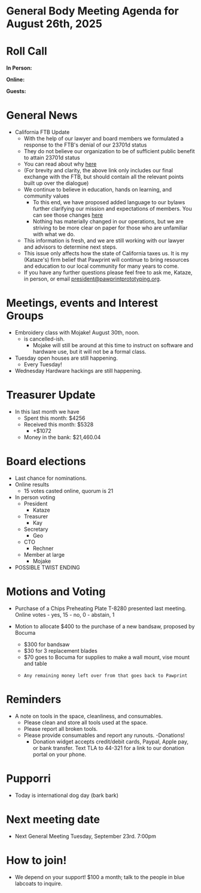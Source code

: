 # General Body Meeting Agenda for August 26th, 2025
# Roll Call
**In Person:**


**Online:**


**Guests:**


# General News
- California FTB Update  
  -  With the help of our lawyer and board members we formulated a response to the FTB's denial of our 23701d status
  -  They do not believe our organization to be of sufficient public benefit to attain 23701d status
  -  You can read about why [here](https://drive.google.com/drive/folders/11WhPmAlJ5Cdjy9dlELUmioaTvQ0XtSCq?usp=sharing)
    - (For brevity and clarity, the above link only includes our final exchange with the FTB, but should contain all the relevant points built up over the dialogue)
  - We continue to believe in education, hands on learning, and community values
    - To this end, we have proposed added language to our bylaws further clarifying our mission and expectations of members. You can see those changes [here](https://github.com/PawprintPrototyping/admin/pull/17)
    - Nothing has materially changed in our operations, but we are striving to be more clear on paper for those who are unfamiliar with what we do.
  - This information is fresh, and we are still working with our lawyer and advisors to determine next steps.
  - This issue only affects how the state of California taxes us. It is my (Kataze's) firm belief that Pawprint will continue to bring resources and education to our local community for many years to come.
  - If you have any further questions please feel free to ask me, Kataze, in person, or email president@pawprintprototyping.org.


# Meetings, events and Interest Groups
- Embroidery class with Mojake! August 30th, noon. 
  - is cancelled-ish.  
    - Mojake will still be around at this time to instruct on software and hardware use, but it will not be a formal class. 
- Tuesday open houses are still happening.
    - Every Tuesday! 
- Wednesday Hardware hackings are still happening. 

# Treasurer Update
- In this last month we have
    - Spent this month: $4256
    - Received this month: $5328
        - +$1072
    - Money in the bank: $21,460.04

# Board elections
- Last chance for nominations.
- Online results
    - 15 votes casted online, quorum is 21
- In person voting
    - President
        - Kataze
    - Treasurer
        - Kay
    - Secretary
        - Geo 
    - CTO
        - Rechner
    - Member at large
        - Mojake
- POSSIBLE TWIST ENDING

# Motions and Voting
- Purchase of a Chips Preheating Plate T-8280 presented last meeting. 
    Online votes
        - yes, 15
        - no, 0
        - abstain, 1
  
- Motion to allocate $400 to the purchase of a new bandsaw, proposed by Bocuma
    - $300 for bandsaw
    - $30 for 3 replacement blades
    - $70 goes to Bocuma for supplies to make a wall mount, vise mount and table
    -     Any remaining money left over from that goes back to Pawprint
      
# Reminders
- A note on tools in the space, cleanliness, and consumables.
  - Please clean and store all tools used at the space.
  - Please report all broken tools.
  - Please provide consumables and report any runouts. 
-Donations!
    - Donation widget accepts credit/debit cards, Paypal, Apple pay, or bank transfer.  Text TLA to 44-321 for a link to our donation portal on your phone.

# Pupporri 
- Today is international dog day (bark bark)


# Next meeting date
- Next General Meeting Tuesday, September 23rd. 7:00pm

# How to join! 
- We depend on your support! $100 a month; talk to the people in blue labcoats to inquire. 




